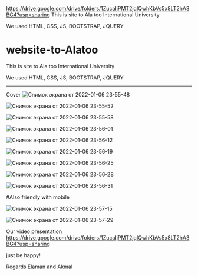 https://drive.google.com/drive/folders/1ZucaIjPMT2jqIQwhKbVs5x8LT2hA3BG4?usp=sharing
This is site to Ala too International University

We used HTML, CSS, JS, BOOTSTRAP, JQUERY

# website-to-Alatoo


This is site to Ala too International University

We used HTML, CSS, JS, BOOTSTRAP, JQUERY
****

Cover
![Снимок экрана от 2022-01-06 23-55-48](https://user-images.githubusercontent.com/73353291/148429232-f46917d0-50c4-49fe-bcd7-9f2b30519f54.png)


![Снимок экрана от 2022-01-06 23-55-52](https://user-images.githubusercontent.com/73353291/148429281-18336f4f-d567-435b-8a65-d899fef700a0.png)


![Снимок экрана от 2022-01-06 23-55-58](https://user-images.githubusercontent.com/73353291/148429300-bda7da0c-b908-4853-bd2f-cfd042ef323c.png)


![Снимок экрана от 2022-01-06 23-56-01](https://user-images.githubusercontent.com/73353291/148429320-93152ac0-16ed-4ad7-9b0c-32bae1bb4dd8.png)

![Снимок экрана от 2022-01-06 23-56-12](https://user-images.githubusercontent.com/73353291/148429331-95740f50-d17e-462f-a038-de5e3f0a1155.png)


![Снимок экрана от 2022-01-06 23-56-19](https://user-images.githubusercontent.com/73353291/148429345-2258fc28-ff33-4a0a-a0f6-613ce480dc3d.png)


![Снимок экрана от 2022-01-06 23-56-25](https://user-images.githubusercontent.com/73353291/148429365-ca23b1c4-dc74-4b22-bf46-2e24194eecaf.png)


![Снимок экрана от 2022-01-06 23-56-28](https://user-images.githubusercontent.com/73353291/148429372-b508864a-a929-494b-a627-c4b5627be0ee.png)



![Снимок экрана от 2022-01-06 23-56-31](https://user-images.githubusercontent.com/73353291/148429380-53d1f022-3808-473a-b2c7-a1ea04fbebef.png)


#Also friendly with mobile

![Снимок экрана от 2022-01-06 23-57-15](https://user-images.githubusercontent.com/73353291/148429422-3bba5fca-e5c1-4474-8bee-bf052b54c166.png)

![Снимок экрана от 2022-01-06 23-57-29](https://user-images.githubusercontent.com/73353291/148429434-f0fbb6d9-33ae-43f7-9ea9-c3409c143858.png)


Our video presentation https://drive.google.com/drive/folders/1ZucaIjPMT2jqIQwhKbVs5x8LT2hA3BG4?usp=sharing


just be happy!

Regards Elaman and Akmal
